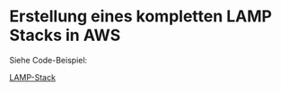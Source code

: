 # Erstellung eines kompletten LAMP Stacks in AWS

Siehe Code-Beispiel:

[LAMP-Stack](beispiele/tag-3/02-lamp)
